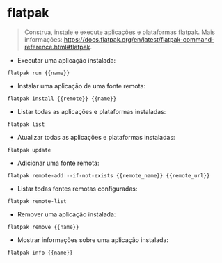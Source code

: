 # flatpak

> Construa, instale e execute aplicações e plataformas flatpak.
> Mais informações: <https://docs.flatpak.org/en/latest/flatpak-command-reference.html#flatpak>.

- Executar uma aplicação instalada:

`flatpak run {{name}}`

- Instalar uma aplicação de uma fonte remota:

`flatpak install {{remote}} {{name}}`

- Listar todas as aplicações e plataformas instaladas:

`flatpak list`

- Atualizar todas as aplicações e plataformas instaladas:

`flatpak update`

- Adicionar uma fonte remota:

`flatpak remote-add --if-not-exists {{remote_name}} {{remote_url}}`

- Listar todas fontes remotas configuradas:

`flatpak remote-list`

- Remover uma aplicação instalada:

`flatpak remove {{name}}`

- Mostrar informações sobre uma aplicação instalada:

`flatpak info {{name}}`
